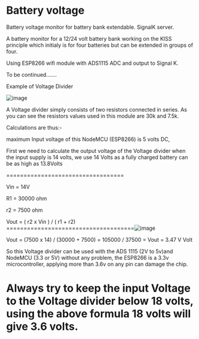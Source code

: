 # Battery voltage 
  Battery voltage monitor for battery bank extendable.
  SignalK server.

  A battery monitor for a 12/24 volt battery bank working on the KISS principle which initialy is for four batteries but can be extended in groups of four.

  Using ESP8266 wifi module with ADS1115 ADC and output to Signal K.

  To be continued.......
  
  
  Example of Voltage Divider

  ![image](https://user-images.githubusercontent.com/31249487/108519770-e0297500-72c1-11eb-8fbb-234a1a7956ee.png)
  
  
  
 A Voltage divider simply consists of two resistors connected in series. As you can see the resistors values used in this module are 30k and 7.5k.
 
 Calculations are thus:-

maximum Input voltage of this NodeMCU (ESP8266) is 5 volts DC,

First we need to calculate the output voltage of the Voltage divider when the input supply is 14 volts, we use 14 Volts as a fully charged battery can be as high as 13.8Volts

==================================

Vin = 14V

R1 = 30000 ohm

r2 = 7500 ohm


Vout = ( r2  x  Vin ) / ( r1 + r2) 
=====================================![image](https://user-images.githubusercontent.com/31249487/108537105-1f14f600-72d5-11eb-9363-faca3b39ff1e.png)

Vout = (7500 x 14) / (30000 + 7500) 
       = 105000 / 37500
       =
Vout = 3.47 V Volt

So this Voltage divider can be used with the ADS 1115 (2V to 5v)and NodeMCU (3.3 or 5V) without any problem, the ESP8266 is a 3.3v microcontroller, applying more than 3.6v on any pin can damage the chip.

 Always try to keep the input Voltage to the Voltage divider below 18 volts, using the above formula 18 volts will give 3.6 volts.
 =================================================================================================================================
